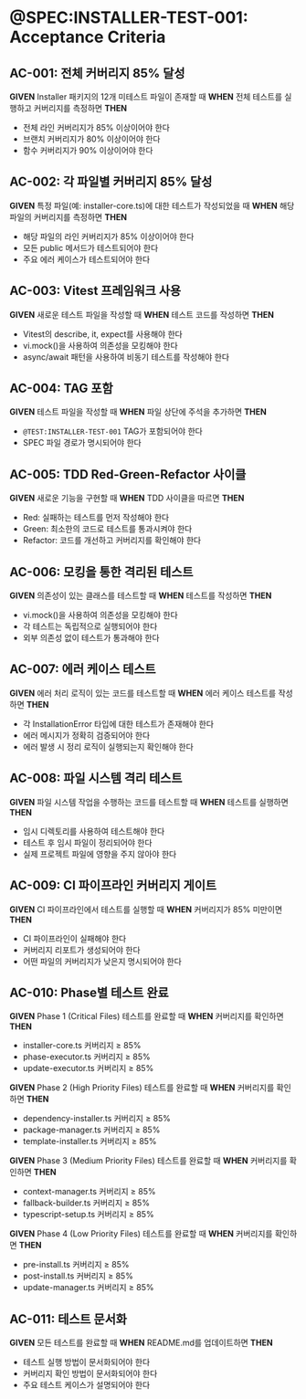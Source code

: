 # @SPEC:INSTALLER-TEST-001: Acceptance Criteria

## AC-001: 전체 커버리지 85% 달성

**GIVEN** Installer 패키지의 12개 미테스트 파일이 존재할 때
**WHEN** 전체 테스트를 실행하고 커버리지를 측정하면
**THEN**
- 전체 라인 커버리지가 85% 이상이어야 한다
- 브랜치 커버리지가 80% 이상이어야 한다
- 함수 커버리지가 90% 이상이어야 한다

## AC-002: 각 파일별 커버리지 85% 달성

**GIVEN** 특정 파일(예: installer-core.ts)에 대한 테스트가 작성되었을 때
**WHEN** 해당 파일의 커버리지를 측정하면
**THEN**
- 해당 파일의 라인 커버리지가 85% 이상이어야 한다
- 모든 public 메서드가 테스트되어야 한다
- 주요 에러 케이스가 테스트되어야 한다

## AC-003: Vitest 프레임워크 사용

**GIVEN** 새로운 테스트 파일을 작성할 때
**WHEN** 테스트 코드를 작성하면
**THEN**
- Vitest의 describe, it, expect를 사용해야 한다
- vi.mock()을 사용하여 의존성을 모킹해야 한다
- async/await 패턴을 사용하여 비동기 테스트를 작성해야 한다

## AC-004: TAG 포함

**GIVEN** 테스트 파일을 작성할 때
**WHEN** 파일 상단에 주석을 추가하면
**THEN**
- `@TEST:INSTALLER-TEST-001` TAG가 포함되어야 한다
- SPEC 파일 경로가 명시되어야 한다

## AC-005: TDD Red-Green-Refactor 사이클

**GIVEN** 새로운 기능을 구현할 때
**WHEN** TDD 사이클을 따르면
**THEN**
- Red: 실패하는 테스트를 먼저 작성해야 한다
- Green: 최소한의 코드로 테스트를 통과시켜야 한다
- Refactor: 코드를 개선하고 커버리지를 확인해야 한다

## AC-006: 모킹을 통한 격리된 테스트

**GIVEN** 의존성이 있는 클래스를 테스트할 때
**WHEN** 테스트를 작성하면
**THEN**
- vi.mock()을 사용하여 의존성을 모킹해야 한다
- 각 테스트는 독립적으로 실행되어야 한다
- 외부 의존성 없이 테스트가 통과해야 한다

## AC-007: 에러 케이스 테스트

**GIVEN** 에러 처리 로직이 있는 코드를 테스트할 때
**WHEN** 에러 케이스 테스트를 작성하면
**THEN**
- 각 InstallationError 타입에 대한 테스트가 존재해야 한다
- 에러 메시지가 정확히 검증되어야 한다
- 에러 발생 시 정리 로직이 실행되는지 확인해야 한다

## AC-008: 파일 시스템 격리 테스트

**GIVEN** 파일 시스템 작업을 수행하는 코드를 테스트할 때
**WHEN** 테스트를 실행하면
**THEN**
- 임시 디렉토리를 사용하여 테스트해야 한다
- 테스트 후 임시 파일이 정리되어야 한다
- 실제 프로젝트 파일에 영향을 주지 않아야 한다

## AC-009: CI 파이프라인 커버리지 게이트

**GIVEN** CI 파이프라인에서 테스트를 실행할 때
**WHEN** 커버리지가 85% 미만이면
**THEN**
- CI 파이프라인이 실패해야 한다
- 커버리지 리포트가 생성되어야 한다
- 어떤 파일의 커버리지가 낮은지 명시되어야 한다

## AC-010: Phase별 테스트 완료

**GIVEN** Phase 1 (Critical Files) 테스트를 완료할 때
**WHEN** 커버리지를 확인하면
**THEN**
- installer-core.ts 커버리지 ≥ 85%
- phase-executor.ts 커버리지 ≥ 85%
- update-executor.ts 커버리지 ≥ 85%

**GIVEN** Phase 2 (High Priority Files) 테스트를 완료할 때
**WHEN** 커버리지를 확인하면
**THEN**
- dependency-installer.ts 커버리지 ≥ 85%
- package-manager.ts 커버리지 ≥ 85%
- template-installer.ts 커버리지 ≥ 85%

**GIVEN** Phase 3 (Medium Priority Files) 테스트를 완료할 때
**WHEN** 커버리지를 확인하면
**THEN**
- context-manager.ts 커버리지 ≥ 85%
- fallback-builder.ts 커버리지 ≥ 85%
- typescript-setup.ts 커버리지 ≥ 85%

**GIVEN** Phase 4 (Low Priority Files) 테스트를 완료할 때
**WHEN** 커버리지를 확인하면
**THEN**
- pre-install.ts 커버리지 ≥ 85%
- post-install.ts 커버리지 ≥ 85%
- update-manager.ts 커버리지 ≥ 85%

## AC-011: 테스트 문서화

**GIVEN** 모든 테스트를 완료할 때
**WHEN** README.md를 업데이트하면
**THEN**
- 테스트 실행 방법이 문서화되어야 한다
- 커버리지 확인 방법이 문서화되어야 한다
- 주요 테스트 케이스가 설명되어야 한다
